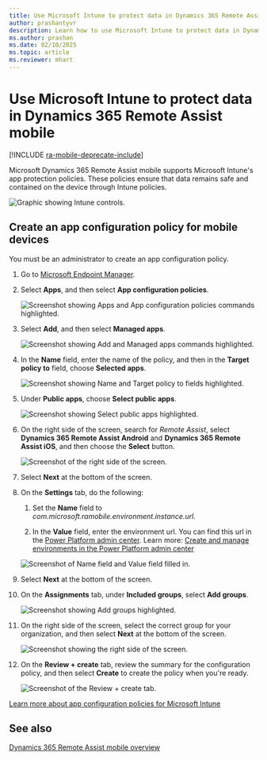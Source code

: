 ```yaml
---
title: Use Microsoft Intune to protect data in Dynamics 365 Remote Assist mobile
author: prashantyvr
description: Learn how to use Microsoft Intune to protect data in Dynamics 365 Remote Assist mobile by creating an app configuration policy for mobile devices.
ms.author: prashan
ms.date: 02/10/2025
ms.topic: article
ms.reviewer: mhart
---
```


# Use Microsoft Intune to protect data in Dynamics 365 Remote Assist mobile

[!INCLUDE [ra-mobile-deprecate-include](../../includes/ra-mobile-deprecate.md)]

Microsoft Dynamics 365 Remote Assist mobile supports Microsoft Intune's app protection policies. These policies ensure that data remains safe and contained on the device through Intune policies.  

![Graphic showing Intune controls.](./media/RAM_IntuneControls.png)

## Create an app configuration policy for mobile devices

You must be an administrator to create an app configuration policy.

1. Go to [Microsoft Endpoint Manager](https://endpoint.microsoft.com/).

1. Select **Apps**, and then select **App configuration policies**.

    ![Screenshot showing Apps and App configuration policies commands highlighted.](./media/intune-1.jpg)

1. Select **Add**, and then select **Managed apps**.

    ![Screenshot showing Add and Managed apps commands highlighted.](./media/intune-2.jpg)

1. In the **Name** field, enter the name of the policy, and then in the **Target policy to** field, choose **Selected apps**.  

    ![Screenshot showing Name and Target policy to fields highlighted.](./media/intune-3.jpg) 

1. Under **Public apps**, choose **Select public apps**.

    ![Screenshot showing Select public apps highlighted.](./media/intune-4.jpg)

1. On the right side of the screen, search for *Remote Assist*, select **Dynamics 365 Remote Assist Android** and **Dynamics 365 Remote Assist iOS**, and then choose the **Select** button.

    ![Screenshot of the right side of the screen.](./media/intune-5.jpg)

1. Select **Next** at the bottom of the screen.

1. On the **Settings** tab, do the following:

    1. Set the **Name** field to *com.microsoft.ramobile.environment.instance.url*.

    2. In the **Value** field, enter the environment url. You can find this url in the [Power Platform admin center](https://admin.powerplatform.microsoft.com). Learn more: [Create and manage environments in the Power Platform admin center](/power-platform/admin/create-environment)

    ![Screenshot of Name field and Value field filled in.](./media/intune-6.jpg)

1. Select **Next** at the bottom of the screen.

1. On the **Assignments** tab, under **Included groups**, select **Add groups**.

   ![Screenshot showing Add groups highlighted.](./media/intune-7.jpg)

1. On the right side of the screen, select the correct group for your organization, and then select **Next** at the bottom of the screen.

   ![Screenshot showing the right side of the screen.](media/intune-8.jpg)

1. On the **Review + create** tab, review the summary for the configuration policy, and then select **Create** to create the policy when you're ready.

   ![Screenshot of the Review + create tab.](./media/intune-9.jpg)

[Learn more about app configuration policies for Microsoft Intune](/mem/intune/apps/app-configuration-policies-overview)

## See also

[Dynamics 365 Remote Assist mobile overview](remote-assist-mobile-overview.md)
